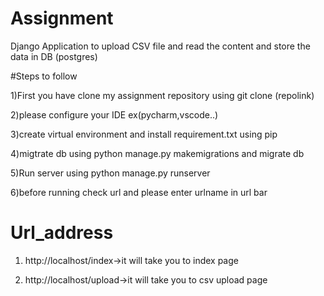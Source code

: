 # Assignment
Django Application to upload CSV file and read the content and store the data in DB (postgres)

#Steps to follow

1)First you have clone my assignment repository using git clone (repolink)

2)please configure your IDE ex(pycharm,vscode..) 

3)create virtual environment and install requirement.txt using pip

4)migtrate db using python manage.py makemigrations and migrate db

5)Run server using python manage.py runserver

6)before running check url and please enter urlname in url bar

# Url_address

1) http://localhost/index->it will take you to index page

2) http://localhost/upload->it will take you to csv upload page 
